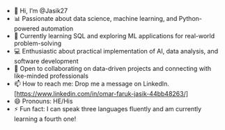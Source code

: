 - 👋 Hi, I’m @Jasik27
- 📊 Passionate about data science, machine learning, and Python-powered automation
- 🧠 Currently learning SQL and exploring ML applications for real-world problem-solving
- 💻 Enthusiastic about practical implementation of AI, data analysis, and software development
- 🤝 Open to collaborating on data-driven projects and connecting with like-minded professionals
- 📫 How to reach me: Drop me a message on LinkedIn. [https://www.linkedin.com/in/omar-faruk-jasik-44bb48263/]
- 😄 Pronouns: HE/His 
- ⚡ Fun fact: I can speak three languages fluently and am currently learning a fourth one!






